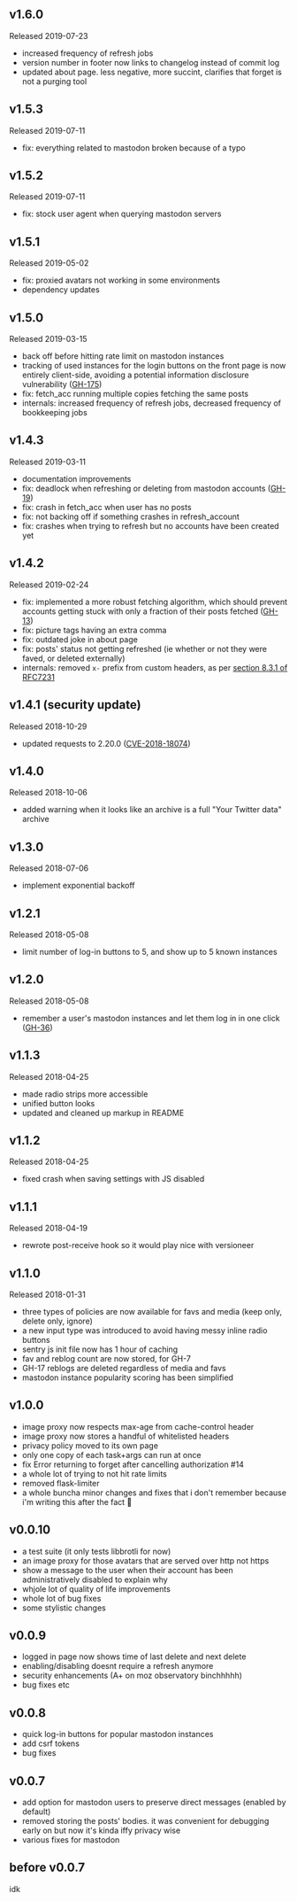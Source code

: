 ## v1.6.0

Released 2019-07-23

* increased frequency of refresh jobs
* version number in footer now links to changelog instead of commit log
* updated about page. less negative, more succint, clarifies that forget is not a purging tool

## v1.5.3

Released 2019-07-11

* fix: everything related to mastodon broken because of a typo

## v1.5.2

Released 2019-07-11

* fix: stock user agent when querying mastodon servers

## v1.5.1

Released 2019-05-02

* fix: proxied avatars not working in some environments
* dependency updates

## v1.5.0

Released 2019-03-15

* back off before hitting rate limit on mastodon instances
* tracking of used instances for the login buttons on the front page is now entirely client-side,
  avoiding a potential information disclosure vulnerability ([GH-175](https://github.com/codl/forget/issues/175))
* fix: fetch\_acc running multiple copies fetching the same posts
* internals: increased frequency of refresh jobs, decreased frequency of bookkeeping jobs

## v1.4.3

Released 2019-03-11

* documentation improvements
* fix: deadlock when refreshing or deleting from mastodon accounts ([GH-19](https://github.com/codl/forget/issues/19))
* fix: crash in fetch\_acc when user has no posts
* fix: not backing off if something crashes in refresh\_account
* fix: crashes when trying to refresh but no accounts have been created yet

## v1.4.2

Released 2019-02-24

* fix: implemented a more robust fetching algorithm, which should prevent accounts getting stuck with only a fraction of their posts fetched ([GH-13](https://github.com/codl/forget/issues/13))
* fix: picture tags having an extra comma
* fix: outdated joke in about page
* fix: posts' status not getting refreshed (ie whether or not they were faved, or deleted externally)
* internals: removed `x-` prefix from custom headers, as per [section 8.3.1 of RFC7231](https://httpwg.org/specs/rfc7231.html#considerations.for.new.header.fields)

## v1.4.1 (security update)

Released 2018-10-29

* updated requests to 2.20.0 ([CVE-2018-18074](https://nvd.nist.gov/vuln/detail/CVE-2018-18074))

## v1.4.0

Released 2018-10-06

* added warning when it looks like an archive is a full "Your Twitter data" archive

## v1.3.0

Released 2018-07-06

* implement exponential backoff

## v1.2.1

Released 2018-05-08

* limit number of log-in buttons to 5, and show up to 5 known instances

## v1.2.0

Released 2018-05-08

* remember a user's mastodon instances and let them log in in one click ([GH-36](https://github.com/codl/forget/issues/36))

## v1.1.3

Released 2018-04-25

* made radio strips more accessible
* unified button looks
* updated and cleaned up markup in README

## v1.1.2

Released 2018-04-25

* fixed crash when saving settings with JS disabled

## v1.1.1

Released 2018-04-19

* rewrote post-receive hook so it would play nice with versioneer

## v1.1.0

Released 2018-01-31

* three types of policies are now available for favs and media (keep only, delete only, ignore)
* a new input type was introduced to avoid having messy inline radio buttons
* sentry js init file now has 1 hour of caching
* fav and reblog count are now stored, for GH-7
* GH-17 reblogs are deleted regardless of media and favs
* mastodon instance popularity scoring has been simplified

## v1.0.0

* image proxy now respects max-age from cache-control header
* image proxy now stores a handful of whitelisted headers
* privacy policy moved to its own page
* only one copy of each task+args can run at once
* fix Error returning to forget after cancelling authorization #14
* a whole lot of trying to not hit rate limits
* removed flask-limiter
* a whole buncha minor changes and fixes that i don't remember because i'm writing this after the fact 🤷

## v0.0.10

* a test suite (it only tests libbrotli for now)
* an image proxy for those avatars that are served over http not https
* show a message to the user when their account has been
  administratively disabled to explain why
* whjole lot of quality of life improvements
* whole lot of bug fixes
* some stylistic changes

## v0.0.9

* logged in page now shows time of last delete and next delete
* enabling/disabling doesnt require a refresh anymore
* security enhancements (A+ on moz observatory binchhhhh)
* bug fixes etc

## v0.0.8

* quick log-in buttons for popular mastodon instances
* add csrf tokens
* bug fixes

## v0.0.7

* add option for mastodon users to preserve direct messages (enabled by default)
* removed storing the posts' bodies. it was convenient for debugging early on but now it's kinda iffy privacy wise
* various fixes for mastodon

## before v0.0.7

idk

